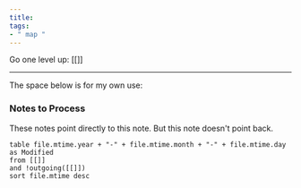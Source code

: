 ```yaml
---
title: 
tags:
- " map "
---
```


Go one level up: [[]]

-----

The space below is for my own use:

### Notes to Process
These notes point directly to this note. But this note doesn't point back.
```dataview
table file.mtime.year + "-" + file.mtime.month + "-" + file.mtime.day as Modified
from [[]]
and !outgoing([[]])
sort file.mtime desc
```